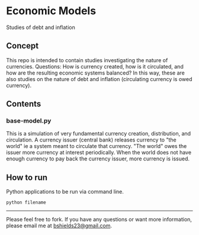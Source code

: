 Economic Models
=====================================

Studies of debt and inflation

Concept
----------------

This repo is intended to contain studies investigating the nature of currencies. Questions: How is currency created, how is it circulated, and how are the resulting economic systems balanced? In this way, these are also studies on the nature of debt and inflation (circulating currency is owed currency).

Contents
----------------

### base-model.py

This is a simulation of very fundamental currency creation, distribution, and circulation. A currency issuer (central bank) releases currency to "the world" ie a system meant to circulate that currency. "The world" owes the issuer more currency at interest periodically. When the world does not have enough currency to pay back the currency issuer, more currency is issued.


How to run
-------

Python applications to be run via command line.

```bash
python filename
```

-----------

Please feel free to fork. If you have any questions or want more information, please email me at bshields23@gmail.com.
